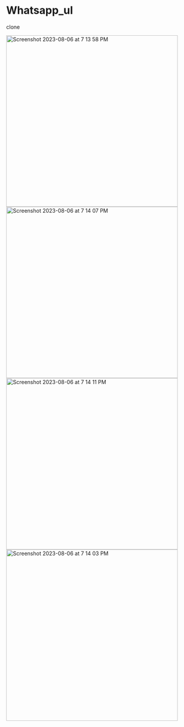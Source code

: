 # Whatsapp_uI
 clone
<div style="display: flex; flex-wrap: wrap;">
  <img width="459" alt="Screenshot 2023-08-06 at 7 13 58 PM" src="https://github.com/pravieen/Whatsapp_uI/assets/100255410/3283037c-466a-482a-b86f-d8c52d419e08">
  <img width="459" alt="Screenshot 2023-08-06 at 7 14 07 PM" src="https://github.com/pravieen/Whatsapp_uI/assets/100255410/67e508d4-64db-446d-b8d6-8bf6e1b229c2">
</div>
<div style="display: flex; flex-wrap: wrap;">
  <img width="459" alt="Screenshot 2023-08-06 at 7 14 11 PM" src="https://github.com/pravieen/Whatsapp_uI/assets/100255410/e9bc3614-705d-4280-8142-b7894b134877">
  <img width="459" alt="Screenshot 2023-08-06 at 7 14 03 PM" src="https://github.com/pravieen/Whatsapp_uI/assets/100255410/dd8d58b8-6d65-434c-8350-d29b29970854">
</div>
